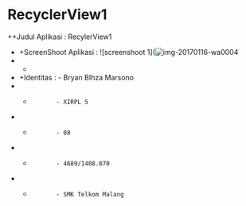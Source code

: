 # RecyclerView1

++Judul Aplikasi : RecylerView1
 + +ScreenShoot Aplikasi :  ![screenshoot 1](![img-20170116-wa0004](https://cloud.githubusercontent.com/assets/22046350/21969209/54bff5fa-dbd7-11e6-922b-69e23f52e074.jpg)
 + +             
 + +Identitas : - Bryan BIhza Marsono
 + +            - XIRPL 5
 + +            - 08
 + +            - 4689/1408.070
 + +            - SMK Telkom Malang



